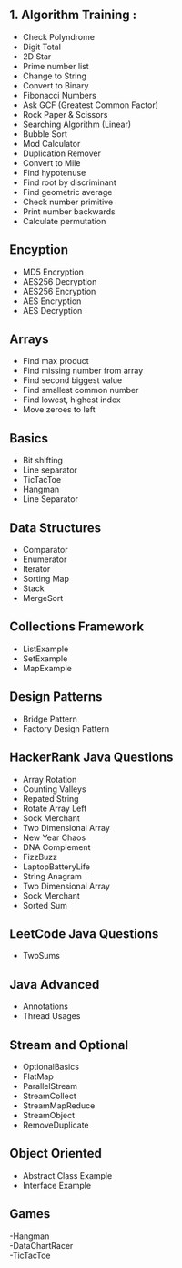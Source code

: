## 1. Algorithm Training :
 - Check Polyndrome <br />
 - Digit Total <br />
 - 2D Star <br />
 - Prime number list <br />
 - Change to String <br />
 - Convert to Binary <br />
 - Fibonacci Numbers <br />
 - Ask GCF (Greatest Common Factor) <br />
 - Rock Paper & Scissors <br />
 - Searching Algorithm (Linear) <br />
 - Bubble Sort <br />
 - Mod Calculator <br />
 - Duplication Remover <br />
 - Convert to Mile <br />
 - Find hypotenuse <br />
 - Find root by discriminant<br />
 - Find geometric average<br />
 - Check number primitive<br />
 - Print number backwards<br />
 - Calculate permutation<br />

## Encyption
 - MD5 Encryption<br />
 - AES256 Decryption<br />
 - AES256 Encryption<br />
 - AES Encryption<br />
 - AES Decryption<br />
 
## Arrays
- Find max product<br />
- Find missing number from array<br />
- Find second biggest value<br />
- Find smallest common number<br />
- Find lowest, highest index<br />
- Move zeroes to left<br />
  
## Basics
- Bit shifting<br />
- Line separator<br />
- TicTacToe<br />
- Hangman<br />
- Line Separator<br />

## Data Structures
- Comparator<br />
- Enumerator<br />
- Iterator<br />
- Sorting Map<br />
- Stack<br />
- MergeSort<br />


## Collections Framework
- ListExample<br />
- SetExample<br />
- MapExample<br />

## Design Patterns 
- Bridge Pattern<br />
- Factory Design Pattern<br />

## HackerRank Java Questions
- Array Rotation<br />
- Counting Valleys<br />
- Repated String<br />
- Rotate Array Left<br />
- Sock Merchant<br />
- Two Dimensional Array<br />
- New Year Chaos<br />
- DNA Complement<br />
- FizzBuzz<br />
- LaptopBatteryLife<br />
- String Anagram<br />
- Two Dimensional Array<br />
- Sock Merchant<br />
- Sorted Sum<br />

## LeetCode Java Questions
- TwoSums<br />
 
## Java Advanced
- Annotations<br />
- Thread Usages<br />

## Stream and Optional
- OptionalBasics<br />
- FlatMap<br />
- ParallelStream<br />
- StreamCollect<br />
- StreamMapReduce<br />
- StreamObject<br />
- RemoveDuplicate<br />

## Object Oriented
- Abstract Class Example<br />
- Interface Example<br />

## Games
-Hangman<br />
-DataChartRacer<br />
-TicTacToe<br />
  
  
  
  
